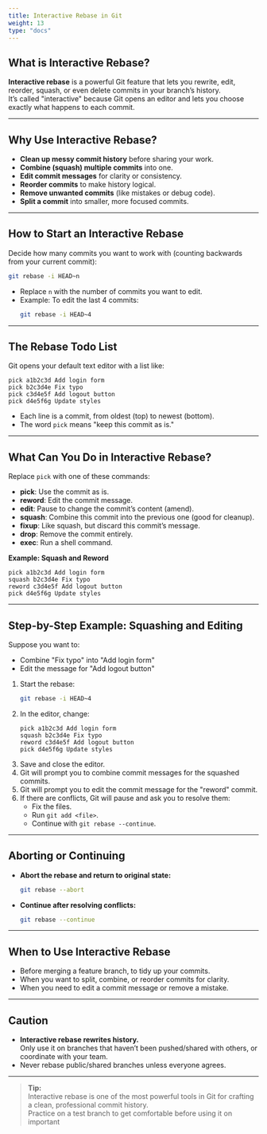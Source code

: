 ```yaml
---
title: Interactive Rebase in Git
weight: 13
type: "docs"
---
```


## What is Interactive Rebase?

**Interactive rebase** is a powerful Git feature that lets you rewrite, edit, reorder, squash, or even delete commits in your branch’s history.  
It’s called "interactive" because Git opens an editor and lets you choose exactly what happens to each commit.

---

## Why Use Interactive Rebase?

- **Clean up messy commit history** before sharing your work.
- **Combine (squash) multiple commits** into one.
- **Edit commit messages** for clarity or consistency.
- **Reorder commits** to make history logical.
- **Remove unwanted commits** (like mistakes or debug code).
- **Split a commit** into smaller, more focused commits.

---

## How to Start an Interactive Rebase

Decide how many commits you want to work with (counting backwards from your current commit):

```bash
git rebase -i HEAD~n
```
- Replace `n` with the number of commits you want to edit.
- Example: To edit the last 4 commits:
  ```bash
  git rebase -i HEAD~4
  ```

---

## The Rebase Todo List

Git opens your default text editor with a list like:

```
pick a1b2c3d Add login form
pick b2c3d4e Fix typo
pick c3d4e5f Add logout button
pick d4e5f6g Update styles
```

- Each line is a commit, from oldest (top) to newest (bottom).
- The word `pick` means "keep this commit as is."

---

## What Can You Do in Interactive Rebase?

Replace `pick` with one of these commands:

- **pick**: Use the commit as is.
- **reword**: Edit the commit message.
- **edit**: Pause to change the commit’s content (amend).
- **squash**: Combine this commit into the previous one (good for cleanup).
- **fixup**: Like squash, but discard this commit’s message.
- **drop**: Remove the commit entirely.
- **exec**: Run a shell command.

**Example: Squash and Reword**
```
pick a1b2c3d Add login form
squash b2c3d4e Fix typo
reword c3d4e5f Add logout button
pick d4e5f6g Update styles
```

---

## Step-by-Step Example: Squashing and Editing

Suppose you want to:

- Combine "Fix typo" into "Add login form"
- Edit the message for "Add logout button"

1. Start the rebase:
   ```bash
   git rebase -i HEAD~4
   ```
2. In the editor, change:
   ```
   pick a1b2c3d Add login form
   squash b2c3d4e Fix typo
   reword c3d4e5f Add logout button
   pick d4e5f6g Update styles
   ```
3. Save and close the editor.
4. Git will prompt you to combine commit messages for the squashed commits.
5. Git will prompt you to edit the commit message for the "reword" commit.
6. If there are conflicts, Git will pause and ask you to resolve them:
   - Fix the files.
   - Run `git add <file>`.
   - Continue with `git rebase --continue`.

---

## Aborting or Continuing

- **Abort the rebase and return to original state:**
  ```bash
  git rebase --abort
  ```
- **Continue after resolving conflicts:**
  ```bash
  git rebase --continue
  ```

---

## When to Use Interactive Rebase

- Before merging a feature branch, to tidy up your commits.
- When you want to split, combine, or reorder commits for clarity.
- When you need to edit a commit message or remove a mistake.

---

## Caution

- **Interactive rebase rewrites history.**  
  Only use it on branches that haven’t been pushed/shared with others, or coordinate with your team.
- Never rebase public/shared branches unless everyone agrees.

---

> **Tip:**  
> Interactive rebase is one of the most powerful tools in Git for crafting a clean, professional commit history.  
> Practice on a test branch to get comfortable before using it on important